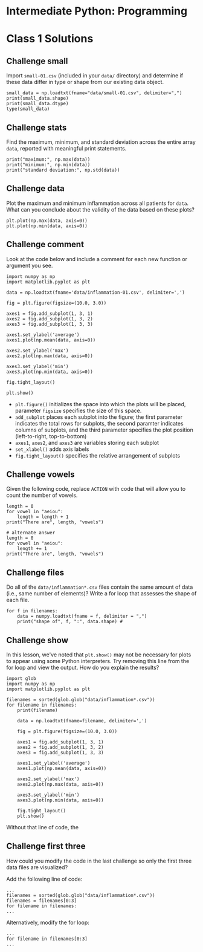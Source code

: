 # Intermediate Python: Programming
# Class 1 Solutions

## Challenge small

Import `small-01.csv` (included in your `data/` directory) and determine if these data differ in type or shape from our existing data object.
```
small_data = np.loadtxt(fname="data/small-01.csv", delimiter=",")
print(small_data.shape)
print(small_data.dtype)
type(small_data)
```

## Challenge stats

Find the maximum, minimum, and standard deviation across the entire array `data`, reported with meaningful print statements.
```
print("maximum:", np.max(data))
print("minimum:", np.min(data))
print("standard deviation:", np.std(data))
```

## Challenge data

Plot the maximum and minimum inflammation across all patients for `data`. What can you conclude about the validity of the data based on these plots?
```
plt.plot(np.max(data, axis=0))
plt.plot(np.min(data, axis=0))
```

## Challenge comment

Look at the code below and include a comment for each new function or argument you see.
```
import numpy as np
import matplotlib.pyplot as plt

data = np.loadtxt(fname='data/inflammation-01.csv', delimiter=',')

fig = plt.figure(figsize=(10.0, 3.0))

axes1 = fig.add_subplot(1, 3, 1)
axes2 = fig.add_subplot(1, 3, 2)
axes3 = fig.add_subplot(1, 3, 3)

axes1.set_ylabel('average')
axes1.plot(np.mean(data, axis=0))

axes2.set_ylabel('max')
axes2.plot(np.max(data, axis=0))

axes3.set_ylabel('min')
axes3.plot(np.min(data, axis=0))

fig.tight_layout()

plt.show()
```

- `plt.figure()` initializes the space into which the plots will be placed,
parameter `figsize` specifies the size of this space.
- `add_subplot` places each subplot into the figure; the first parameter indicates the total rows for subplots, the second paramter indicates columns of subplots, and the third parameter specifies the plot position (left-to-right, top-to-bottom)
- `axes1`, `axes2`, and `axes3` are variables storing each subplot
- `set_xlabel()` adds axis labels
- `fig.tight_layout()` specifies the relative arrangement of subplots

## Challenge vowels

Given the following code, replace `ACTION` with code that will allow you to count the number of vowels.
```
length = 0
for vowel in "aeiou":
    length = length + 1
print("There are", length, "vowels")

# alternate answer
length = 0
for vowel in "aeiou":
    length += 1
print("There are", length, "vowels")
```

## Challenge files

Do all of the `data/inflammation*.csv` files contain the same amount of data (i.e., same number of elements)? Write a for loop that assesses the shape of each file.
```
for f in filenames:
    data = numpy.loadtxt(fname = f, delimiter = ",")
    print("shape of", f, ":", data.shape) #
```

## Challenge show

In this lesson, we've noted that `plt.show()` may not be necessary for plots to appear using some Python interpreters. Try removing this line from the for loop and view the output. How do you explain the results?
```
import glob
import numpy as np
import matplotlib.pyplot as plt

filenames = sorted(glob.glob("data/inflammation*.csv"))
for filename in filenames:
    print(filename)

    data = np.loadtxt(fname=filename, delimiter=',')

    fig = plt.figure(figsize=(10.0, 3.0))

    axes1 = fig.add_subplot(1, 3, 1)
    axes2 = fig.add_subplot(1, 3, 2)
    axes3 = fig.add_subplot(1, 3, 3)

    axes1.set_ylabel('average')
    axes1.plot(np.mean(data, axis=0))

    axes2.set_ylabel('max')
    axes2.plot(np.max(data, axis=0))

    axes3.set_ylabel('min')
    axes3.plot(np.min(data, axis=0))

    fig.tight_layout()
    plt.show()
```
Without that line of code,
the

## Challenge first three

How could you modify the code in the last challenge so only the first three data files are visualized?

Add the following line of code:
```
...
filenames = sorted(glob.glob("data/inflammation*.csv"))
filenames = filenames[0:3]
for filename in filenames:
...
```
Alternatively,
modify the for loop:
```
...
for filename in filenames[0:3]
...
```

